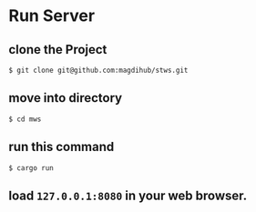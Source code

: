 # Run Server 

## clone the Project
``` $ git clone git@github.com:magdihub/stws.git ```

## move into directory
``` $ cd mws ```

## run this command
``` $ cargo run ```

## load ``` 127.0.0.1:8080 ``` in your web browser.